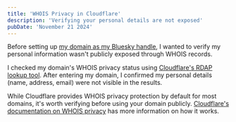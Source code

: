 ```yaml
---
title: 'WHOIS Privacy in Cloudflare'
description: 'Verifying your personal details are not exposed'
pubDate: 'November 21 2024'
---
```


Before setting up [my domain as my Bluesky handle](https://bsky.social/about/blog/4-28-2023-domain-handle-tutorial), I wanted to verify my personal information wasn't publicly exposed through WHOIS records.

I checked my domain's WHOIS privacy status using [Cloudflare's RDAP lookup tool](https://rdap.cloudflare.com/). After entering my domain, I confirmed my personal details (name, address, email) were not visible in the results.

While Cloudflare provides WHOIS privacy protection by default for most domains, it's worth verifying before using your domain publicly. [Cloudflare's documentation on WHOIS privacy](https://developers.cloudflare.com/registrar/account-options/whois-redaction/) has more information on how it works.
